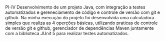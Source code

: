 PI-IV 
Desenvolvimento de um projeto Java, com integração a testes automatizados e gereneciamento de código e controle de versão com git e github.
Na minha execução do projeto foi desenvolvida uma calculadora simples que realiza as 4 operções básicas, utilizando praticas de controle de 
versão git e github, gerenciador de dependências Maven juntamente com a biblioteca JUnit 5 para realizar testes automatizados.

